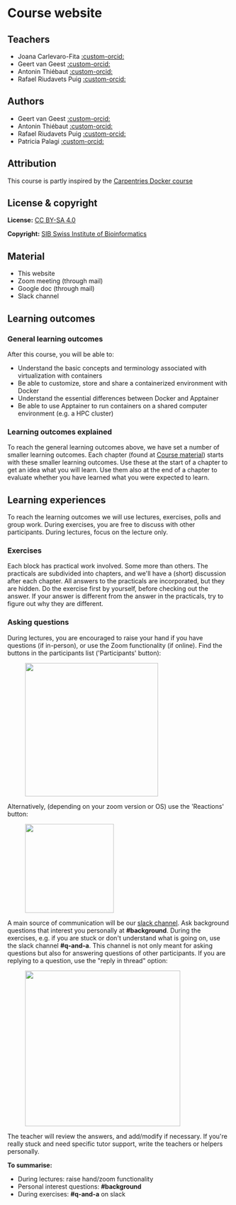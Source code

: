 # Course website

## Teachers 

* Joana Carlevaro-Fita [:custom-orcid:](https://orcid.org/0000-0002-1674-2055)
* Geert van Geest [:custom-orcid:](https://orcid.org/0000-0002-1561-078X)
* Antonin Thiébaut [:custom-orcid:](https://orcid.org/0000-0002-7587-5587)
* Rafael Riudavets Puig [:custom-orcid:](https://orcid.org/0000-0002-2855-9952)

## Authors

* Geert van Geest [:custom-orcid:](https://orcid.org/0000-0002-1561-078X)
* Antonin Thiébaut [:custom-orcid:](https://orcid.org/0000-0002-7587-5587)
* Rafael Riudavets Puig [:custom-orcid:](https://orcid.org/0000-0002-2855-9952)
* Patricia Palagi [:custom-orcid:](https://orcid.org/0000-0001-9062-6303)

## Attribution

This course is partly inspired by the [Carpentries Docker course](https://carpentries-incubator.github.io/docker-introduction/)

## License & copyright

**License:** [CC BY-SA 4.0](https://raw.githubusercontent.com/sib-swiss/single-cell-training/master/LICENCE)

**Copyright:** [SIB Swiss Institute of Bioinformatics](https://www.sib.swiss/)

## Material

* This website
* Zoom meeting (through mail)
* Google doc (through mail)
* Slack channel

## Learning outcomes

### General learning outcomes

After this course, you will be able to:

* Understand the basic concepts and terminology associated with virtualization with containers
* Be able to customize, store and share a containerized environment with Docker
* Understand the essential differences between Docker and Apptainer
* Be able to use Apptainer to run containers on a shared computer environment (e.g. a HPC cluster)

### Learning outcomes explained

To reach the general learning outcomes above, we have set a number of smaller learning outcomes. Each chapter (found at [Course material](course_material/introduction_containers.md)) starts with these smaller learning outcomes. Use these at the start of a chapter to get an idea what you will learn. Use them also at the end of a chapter to evaluate whether you have learned what you were expected to learn.

## Learning experiences

To reach the learning outcomes we will use lectures, exercises, polls and group work. During exercises, you are free to discuss with other participants. During lectures, focus on the lecture only.

### Exercises

Each block has practical work involved. Some more than others. The practicals are subdivided into chapters, and we'll have a (short) discussion after each chapter. All answers to the practicals are incorporated, but they are hidden. Do the exercise first by yourself, before checking out the answer. If your answer is different from the answer in the practicals, try to figure out why they are different.

### Asking questions
During lectures, you are encouraged to raise your hand if you have questions (if in-person), or use the Zoom functionality (if online). Find the buttons in the participants list ('Participants' button):

<figure>
  <img src="assets/images/zoom_icons.png" width="300"/>
</figure>

Alternatively, (depending on your zoom version or OS) use the 'Reactions' button:

<figure>
  <img src="assets/images/reactions_zoom.png" width="200"/>
</figure>

A main source of communication will be our [slack channel](https://www.slack.com). Ask background questions that interest you personally at **#background**. During the exercises, e.g. if you are stuck or don't understand what is going on, use the slack channel **#q-and-a**.  This channel is not only meant for asking questions but also for answering questions of other participants. If you are replying to a question, use the "reply in thread" option:

<figure>
  <img src="assets/images/reply_in_thread.png" width="350"/>
</figure>

The teacher will review the answers, and add/modify if necessary. If you're really stuck and need specific tutor support, write the teachers or helpers personally.

**To summarise:**

* During lectures: raise hand/zoom functionality
* Personal interest questions: **#background**
* During exercises: **\#q-and-a** on slack
